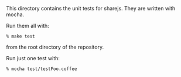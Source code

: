 This directory contains the unit tests for sharejs. They are written with mocha.

Run them all with:

    % make test

from the root directory of the repository.

Run just one test with:

    % mocha test/testFoo.coffee
